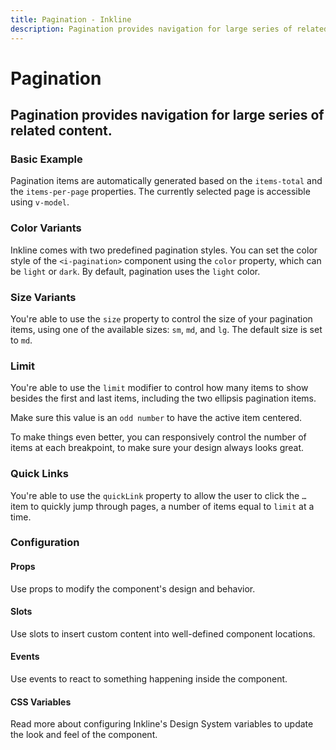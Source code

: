 ```yaml
---
title: Pagination - Inkline
description: Pagination provides navigation for large series of related content.
---
```


<script setup>
import { manifest } from '@inkline/inkline/components/IPagination/manifest.mjs';
import {
    IPaginationBasicExample,
    IPaginationColorVariantsExample,
    IPaginationLimitExample,
    IPaginationLimitResponsiveExample,
    IPaginationQuickLinksExample,
    IPaginationSizeVariantsExample
} from '@inkline/inkline/components/IPagination/examples/index.mjs';
import { default as IPaginationBasicExampleHTML } from '@inkline/inkline/components/IPagination/examples/basic.html?raw';
import { default as IPaginationBasicExampleJS } from '@inkline/inkline/components/IPagination/examples/basic.mjs?raw';
import { default as IPaginationColorVariantsExampleHTML } from '@inkline/inkline/components/IPagination/examples/color-variants.html?raw';
import { default as IPaginationColorVariantsExampleJS } from '@inkline/inkline/components/IPagination/examples/color-variants.mjs?raw';
import { default as IPaginationLimitExampleHTML } from '@inkline/inkline/components/IPagination/examples/limit.html?raw';
import { default as IPaginationLimitExampleJS } from '@inkline/inkline/components/IPagination/examples/limit.mjs?raw';
import { default as IPaginationLimitResponsiveExampleHTML } from '@inkline/inkline/components/IPagination/examples/limit-responsive.html?raw';
import { default as IPaginationLimitResponsiveExampleJS } from '@inkline/inkline/components/IPagination/examples/limit-responsive.mjs?raw';
import { default as IPaginationQuickLinksExampleHTML } from '@inkline/inkline/components/IPagination/examples/quick-links.html?raw';
import { default as IPaginationQuickLinksExampleJS } from '@inkline/inkline/components/IPagination/examples/quick-links.mjs?raw';
import { default as IPaginationSizeVariantsExampleHTML } from '@inkline/inkline/components/IPagination/examples/size-variants.html?raw';
import { default as IPaginationSizeVariantsExampleJS } from '@inkline/inkline/components/IPagination/examples/size-variants.mjs?raw';
</script>

# Pagination
## Pagination provides navigation for large series of related content.

### Basic Example
Pagination items are automatically generated based on the `items-total` and the `items-per-page` properties. The currently selected page is accessible using `v-model`.

<example :component="IPaginationBasicExample" :html="IPaginationBasicExampleHTML" :js="IPaginationBasicExampleJS"></example>

### Color Variants
Inkline comes with two predefined pagination styles. You can set the color style of the `<i-pagination>` component using the `color` property, which can be `light` or `dark`. By default, pagination uses the `light` color.

<example :component="IPaginationColorVariantsExample" :html="IPaginationColorVariantsExampleHTML" :js="IPaginationColorVariantsExampleJS"></example>

### Size Variants
You're able to use the `size` property to control the size of your pagination items, using one of the available sizes: `sm`, `md`, and `lg`. The default size is set to `md`.

<example :component="IPaginationSizeVariantsExample" :html="IPaginationSizeVariantsExampleHTML" :js="IPaginationSizeVariantsExampleJS"></example>

### Limit
You're able to use the `limit` modifier to control how many items to show besides the first and last items, including the two ellipsis pagination items. 

Make sure this value is an `odd number` to have the active item centered.

<example :component="IPaginationLimitExample" :html="IPaginationLimitExampleHTML" :js="IPaginationLimitExampleJS"></example>

To make things even better, you can responsively control the number of items at each breakpoint, to make sure your design always looks great.

<example :component="IPaginationLimitResponsiveExample" :html="IPaginationLimitResponsiveExampleHTML" :js="IPaginationLimitResponsiveExampleJS"></example>


### Quick Links
You're able to use the `quickLink` property to allow the user to click the `…` item to quickly jump through pages, a number of items equal to `limit` at a time. 

<example :component="IPaginationQuickLinksExample" :html="IPaginationQuickLinksExampleHTML" :js="IPaginationQuickLinksExampleJS"></example>

### Configuration

#### Props
Use props to modify the component's design and behavior.

<props-table :manifest="manifest"></props-table>

#### Slots
Use slots to insert custom content into well-defined component locations.

<slots-table :manifest="manifest"></slots-table>

#### Events
Use events to react to something happening inside the component.

<events-table :manifest="manifest"></events-table>

#### CSS Variables
<router-link :to="{ name: 'docs-introduction-design-system' }">Read more</router-link> about configuring Inkline's Design System variables to update the look and feel of the component.

<css-variables-table :manifest="manifest" type="local"></css-variables-table>
